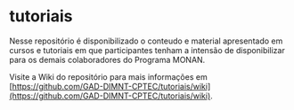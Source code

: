 # tutoriais


Nesse repositório é disponibilizado o conteudo e material apresentado em cursos e tutoriais em que participantes tenham a intensão de disponibilizar para os demais colaboradores do Programa MONAN. 

Visite a Wiki do repositório para mais informações em [https://github.com/GAD-DIMNT-CPTEC/tutoriais/wiki](https://github.com/GAD-DIMNT-CPTEC/tutoriais/wiki).
